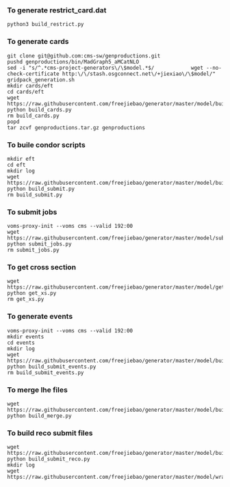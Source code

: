 ### To generate restrict_card.dat
```
python3 build_restrict.py
```
### To generate cards
```
git clone git@github.com:cms-sw/genproductions.git
pushd genproductions/bin/MadGraph5_aMCatNLO
sed -i "s/^.*cms-project-generators\/\$model.*$/            wget --no-check-certificate http:\/\/stash.osgconnect.net\/+jiexiao\/\$model/" gridpack_generation.sh
mkdir cards/eft
cd cards/eft
wget https://raw.githubusercontent.com/freejiebao/generator/master/model/build_cards.py
python build_cards.py
rm build_cards.py
popd
tar zcvf genproductions.tar.gz genproductions
```
### To buile condor scripts
```
mkdir eft
cd eft
mkdir log
wget https://raw.githubusercontent.com/freejiebao/generator/master/model/build_submit.py
python build_submit.py
rm build_submit.py
```
### To submit jobs
```
voms-proxy-init --voms cms --valid 192:00
wget https://raw.githubusercontent.com/freejiebao/generator/master/model/submit_jobs.py
python submit_jobs.py
rm submit_jobs.py
```
### To get cross section
```
wget https://raw.githubusercontent.com/freejiebao/generator/master/model/get_xs.py
python get_xs.py
rm get_xs.py
```
### To generate events
```
voms-proxy-init --voms cms --valid 192:00
mkdir events
cd events
mkdir log
wget https://raw.githubusercontent.com/freejiebao/generator/master/model/build_submit_events.py
python build_submit_events.py
rm build_submit_events.py
```
### To merge lhe files
```
wget https://raw.githubusercontent.com/freejiebao/generator/master/model/build_merge.py
python build_merge.py
```
### To build reco submit files
```
wget https://raw.githubusercontent.com/freejiebao/generator/master/model/build_submit_reco.py
python build_submit_reco.py
mkdir log
wget https://raw.githubusercontent.com/freejiebao/generator/master/model/wrapper.sh
```